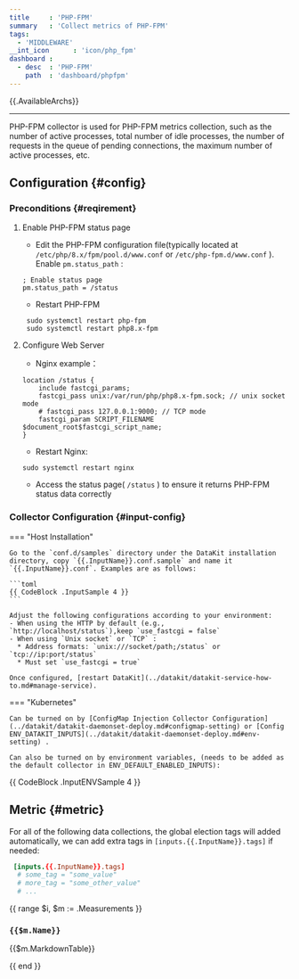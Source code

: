 ```yaml
---
title     : 'PHP-FPM'
summary   : 'Collect metrics of PHP-FPM'
tags:
  - 'MIDDLEWARE'
__int_icon      : 'icon/php_fpm'
dashboard :
  - desc  : 'PHP-FPM'
    path  : 'dashboard/phpfpm'
---
```


{{.AvailableArchs}}

---

PHP-FPM collector is used for PHP-FPM metrics collection, such as the number of active processes, total number of idle processes, the number of requests in the queue of pending connections, the maximum number of active processes, etc.

## Configuration {#config}

### Preconditions {#reqirement}

1. Enable PHP-FPM status page

    - Edit the PHP-FPM configuration file(typically located at `/etc/php/8.x/fpm/pool.d/www.conf` or `/etc/php-fpm.d/www.conf` ). Enable `pm.status_path` :

    ```shell
    ; Enable status page
    pm.status_path = /status
   ```

    - Restart PHP-FPM

   ```shell
    sudo systemctl restart php-fpm
    sudo systemctl restart php8.x-fpm 
    ```

2. Configure Web Server

    - Nginx example：

    ```nginx
    location /status {
        include fastcgi_params;
        fastcgi_pass unix:/var/run/php/php8.x-fpm.sock; // unix socket mode
        # fastcgi_pass 127.0.0.1:9000; // TCP mode
        fastcgi_param SCRIPT_FILENAME $document_root$fastcgi_script_name;
    }
    ```

    - Restart Nginx:

    ```shell
    sudo systemctl restart nginx
    ```

    - Access the status page( `/status` ) to ensure it returns PHP-FPM status data correctly

### Collector Configuration {#input-config}
<!-- markdownlint-disable MD046 -->
=== "Host Installation"

    Go to the `conf.d/samples` directory under the DataKit installation directory, copy `{{.InputName}}.conf.sample` and name it `{{.InputName}}.conf`. Examples are as follows:

    ```toml
    {{ CodeBlock .InputSample 4 }}
    ```

    Adjust the following configurations according to your environment:
    - When using the HTTP by default (e.g., `http://localhost/status`),keep `use_fastcgi = false`
    - When using `Unix socket` or `TCP` :
      * Address formats: `unix:///socket/path;/status` or `tcp://ip:port/status`
      * Must set `use_fastcgi = true`

    Once configured, [restart DataKit](../datakit/datakit-service-how-to.md#manage-service).

=== "Kubernetes"

    Can be turned on by [ConfigMap Injection Collector Configuration](../datakit/datakit-daemonset-deploy.md#configmap-setting) or [Config ENV_DATAKIT_INPUTS](../datakit/datakit-daemonset-deploy.md#env-setting) .

    Can also be turned on by environment variables, (needs to be added as the default collector in ENV_DEFAULT_ENABLED_INPUTS):
    
{{ CodeBlock .InputENVSample 4 }}

<!-- markdownlint-enable -->

## Metric {#metric}

For all of the following data collections, the global election tags will added automatically, we can add extra tags in `[inputs.{{.InputName}}.tags]` if needed:

``` toml
 [inputs.{{.InputName}}.tags]
  # some_tag = "some_value"
  # more_tag = "some_other_value"
  # ...
```

{{ range $i, $m := .Measurements }}

### `{{$m.Name}}`

{{$m.MarkdownTable}}

{{ end }}
